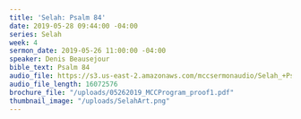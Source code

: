 ```yaml
---
title: 'Selah: Psalm 84'
date: 2019-05-28 09:44:00 -04:00
series: Selah
week: 4
sermon_date: 2019-05-26 11:00:00 -04:00
speaker: Denis Beausejour
bible_text: Psalm 84
audio_file: https://s3.us-east-2.amazonaws.com/mccsermonaudio/Selah_+Psalm+84.lite.mp3
audio_file_length: 16072576
brochure_file: "/uploads/05262019_MCCProgram_proof1.pdf"
thumbnail_image: "/uploads/SelahArt.png"
---
```

